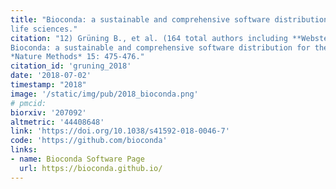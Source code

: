 ```yaml
---
title: "Bioconda: a sustainable and comprehensive software distribution for the
life sciences."
citation: "12) Grüning B., et al. (164 total authors including **Webster TH**). 2018.
Bioconda: a sustainable and comprehensive software distribution for the life sciences.
*Nature Methods* 15: 475-476."
citation_id: 'gruning_2018'
date: '2018-07-02'
timestamp: "2018"
image: '/static/img/pub/2018_bioconda.png'
# pmcid:
biorxiv: '207092'
altmetric: '44408648'
link: 'https://doi.org/10.1038/s41592-018-0046-7'
code: 'https://github.com/bioconda'
links:
- name: Bioconda Software Page
  url: https://bioconda.github.io/
---
```

